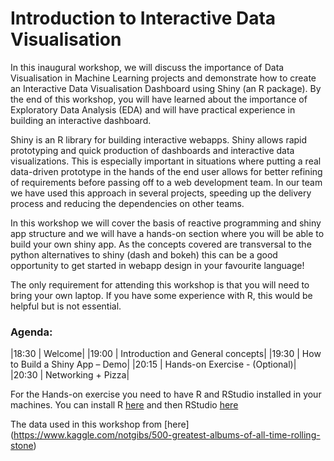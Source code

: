 # Introduction to Interactive Data Visualisation


In this inaugural workshop, we will discuss the importance of Data Visualisation in Machine Learning projects and demonstrate how to create an Interactive Data Visualisation Dashboard using Shiny (an R package). By the end of this workshop, you will have learned about the importance of Exploratory Data Analysis (EDA) and will have practical experience in building an interactive dashboard.

Shiny is an R library for building interactive webapps. Shiny allows rapid prototyping and quick production of dashboards and interactive data visualizations. This is especially important in situations where putting a real data-driven prototype in the hands of the end user allows for better refining of requirements before passing off to a web development team. In our team we have used this approach in several projects, speeding up the delivery process and reducing the dependencies on other teams. 
 
In this workshop we will cover the basis of reactive programming and shiny app structure and we will have a hands-on section where you will be able to build your own shiny app. As the concepts covered are transversal to the python alternatives to shiny (dash and bokeh) this can be a good opportunity to get started in webapp design in your favourite language!

The only requirement for attending this workshop is that you will need to bring your own laptop. If you have some experience with R, this would be helpful but is not essential.


### Agenda:

|18:30 | Welcome|
|19:00 | Introduction and General concepts|
|19:30 | How to Build a Shiny App – Demo|
|20:15 | Hands-on Exercise - (Optional)|
|20:30 | Networking + Pizza|


For the Hands-on exercise you need to have R and RStudio installed in your machines.
You can install R [here](http://cran.us.r-project.org/) and then RStudio [here](https://www.rstudio.com/products/rstudio/download/)


The data used in this workshop from [here] (https://www.kaggle.com/notgibs/500-greatest-albums-of-all-time-rolling-stone)